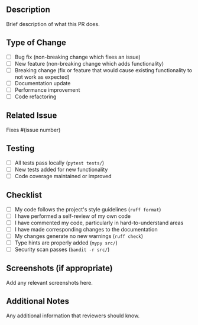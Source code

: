 ## Description
Brief description of what this PR does.

## Type of Change
- [ ] Bug fix (non-breaking change which fixes an issue)
- [ ] New feature (non-breaking change which adds functionality)
- [ ] Breaking change (fix or feature that would cause existing functionality to not work as expected)
- [ ] Documentation update
- [ ] Performance improvement
- [ ] Code refactoring

## Related Issue
Fixes #(issue number)

## Testing
- [ ] All tests pass locally (`pytest tests/`)
- [ ] New tests added for new functionality
- [ ] Code coverage maintained or improved

## Checklist
- [ ] My code follows the project's style guidelines (`ruff format`)
- [ ] I have performed a self-review of my own code
- [ ] I have commented my code, particularly in hard-to-understand areas
- [ ] I have made corresponding changes to the documentation
- [ ] My changes generate no new warnings (`ruff check`)
- [ ] Type hints are properly added (`mypy src/`)
- [ ] Security scan passes (`bandit -r src/`)

## Screenshots (if appropriate)
Add any relevant screenshots here.

## Additional Notes
Any additional information that reviewers should know.